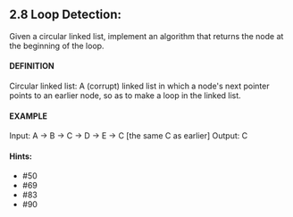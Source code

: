 ## 2.8 Loop Detection:
Given a circular linked list, implement an algorithm that returns the node at the
beginning of the loop.

#### DEFINITION
Circular linked list: A (corrupt) linked list in which a node's next pointer points to an earlier node, so
as to make a loop in the linked list.

#### EXAMPLE
Input: A -> B -> C -> D -> E -> C [the same C as earlier]
Output: C

#### Hints: 
- #50 
- #69 
- #83 
- #90